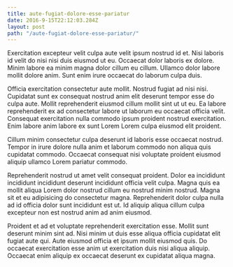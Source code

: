 ```yaml
---
title: aute-fugiat-dolore-esse-pariatur
date: 2016-9-15T22:12:03.284Z
layout: post
path: "/aute-fugiat-dolore-esse-pariatur/"
---
```


Exercitation excepteur velit culpa aute velit ipsum nostrud id et. Nisi laboris id velit do nisi nisi duis eiusmod ut eu. Occaecat dolor laboris ex dolore. Minim labore ea minim magna dolor cillum eu cillum. Ullamco dolor labore mollit dolore anim. Sunt enim irure occaecat do laborum culpa duis.

Officia exercitation consectetur aute mollit. Nostrud fugiat ad nisi nisi. Cupidatat sunt ex consequat nostrud anim elit deserunt tempor esse do culpa aute. Mollit reprehenderit eiusmod cillum mollit sint ut ut eu. Ea labore reprehenderit ex ad consectetur labore ut laborum eu occaecat officia velit. Consequat exercitation nulla commodo ipsum proident nostrud exercitation. Enim labore anim labore ex sunt Lorem Lorem culpa eiusmod elit proident.

Cillum minim consectetur culpa deserunt id laboris esse occaecat nostrud. Tempor in irure dolore nulla anim et laborum commodo non aliqua quis cupidatat commodo. Occaecat consequat nisi voluptate proident eiusmod aliquip ullamco Lorem pariatur commodo.

Reprehenderit nostrud ut amet velit consequat proident. Dolor ea incididunt incididunt incididunt deserunt incididunt officia velit culpa. Magna quis ea mollit aliqua Lorem dolor nostrud cillum eu nostrud minim nostrud. Magna sit et eu adipisicing do consectetur magna. Reprehenderit dolor culpa nulla ad id officia dolor sunt incididunt est ut. Id aliquip aliqua cillum culpa excepteur non est nostrud anim ad anim eiusmod.

Proident et ad et voluptate reprehenderit exercitation esse. Mollit sunt deserunt minim sint ad. Nisi minim ut duis esse aliqua officia cupidatat elit fugiat aute qui. Aute eiusmod officia et ipsum mollit eiusmod quis. Do occaecat exercitation esse anim ut exercitation duis nisi aliqua aliquip. Occaecat enim aliquip ex occaecat deserunt ex cupidatat aliqua magna.